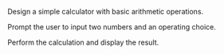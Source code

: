 Design a simple calculator with basic arithmetic operations. 

Prompt the user to input two numbers and an operating choice.

Perform the calculation and display the result.
